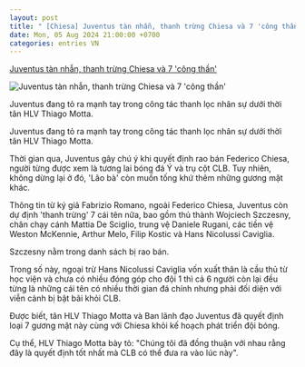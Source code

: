 ```yaml
---
layout: post
title: " [Chiesa] Juventus tàn nhẫn, thanh trừng Chiesa và 7 'công thần'"
date: Mon, 05 Aug 2024 21:00:00 +0700
categories: entries VN
---
```

[Juventus tàn nhẫn, thanh trừng Chiesa và 7 'công thần'](https://baoquangninh.vn/juventus-tan-nhan-thanh-trung-chiesa-va-7-cong-than-3312325.html)

![Juventus tàn nhẫn, thanh trừng Chiesa và 7 'công thần'](https://media.baoquangninh.vn/thumb/600/upload/image/202408/thumbnail/2242525_0e887a850a097460c4bc7da9d2f58580.jpg)

Juventus đang tỏ ra mạnh tay trong công tác thanh lọc nhân sự dưới thời tân HLV Thiago Motta.

Juventus đang tỏ ra mạnh tay trong công tác thanh lọc nhân sự dưới thời tân HLV Thiago Motta.

Thời gian qua, Juventus gây chú ý khi quyết định rao bán Federico Chiesa, người từng được xem là tương lai bóng đá Ý và trụ cột CLB. Tuy nhiên, không dừng lại ở đó, 'Lão bà' còn muốn tống khứ thêm những gương mặt khác.

Thông tin từ ký giả Fabrizio Romano, ngoài Federico Chiesa, Juventus còn dự định 'thanh trừng' 7 cái tên nữa, bao gồm thủ thành Wojciech Szczesny, chân chạy cánh Mattia De Sciglio, trung vệ Daniele Rugani, các tiền vệ Weston McKennie, Arthur Melo, Filip Kostic và Hans Nicolussi Caviglia.

Szczesny nằm trong danh sách bị rao bán.

Trong số này, ngoại trừ Hans Nicolussi Caviglia vốn xuất thân là cầu thủ từ học viện và chưa có nhiều đóng góp cho đội 1 thì cả 6 người còn lại đều từng là những cái tên có nhiều thời gian đá chính nhưng phải đối diện với viễn cảnh bị bật bãi khỏi CLB.

Được biết, tân HLV Thiago Motta và Ban lãnh đạo Juventus đã quyết định loại 7 gương mặt này cùng với Chiesa khỏi kế hoạch phát triển đội bóng.

Cụ thể, HLV Thiago Motta bày tỏ: "Chúng tôi đã đồng thuận với nhau rằng đây là quyết định tốt nhất mà CLB có thể đưa ra vào lúc này".

